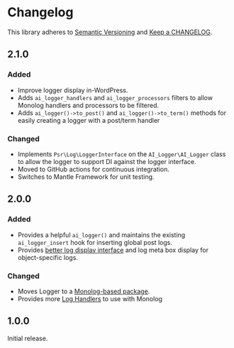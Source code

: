# Changelog

This library adheres to [Semantic Versioning](https://semver.org/) and [Keep a
CHANGELOG](https://keepachangelog.com/en/1.0.0/).

## 2.1.0

### Added

- Improve logger display in-WordPress.
- Adds `ai_logger_handlers` and `ai_logger_processors` filters to allow Monolog
  handlers and processors to be filtered.
- Adds `ai_logger()->to_post()` and `ai_logger()->to_term()` methods for easily
  creating a logger with a post/term handler

### Changed

- Implements `Psr\Log\LoggerInterface` on the `AI_Logger\AI_Logger` class to
  allow the logger to support DI against the logger interface.
- Moved to GitHub actions for continuous integration.
- Switches to Mantle Framework for unit testing.

## 2.0.0

### Added

- Provides a helpful `ai_logger()` and maintains the existing `ai_logger_insert` hook for inserting global post logs.
- Provides [better log display interface](https://github.com/alleyinteractive/logger/wiki/Viewing-Logs) and log meta box display for object-specific logs.

### Changed

- Moves Logger to a [Monolog-based package](https://github.com/alleyinteractive/logger/wiki/How-to-Use).
- Provides more [Log Handlers](https://github.com/alleyinteractive/logger/wiki/Log-Handlers) to use with Monolog

## 1.0.0

Initial release.
